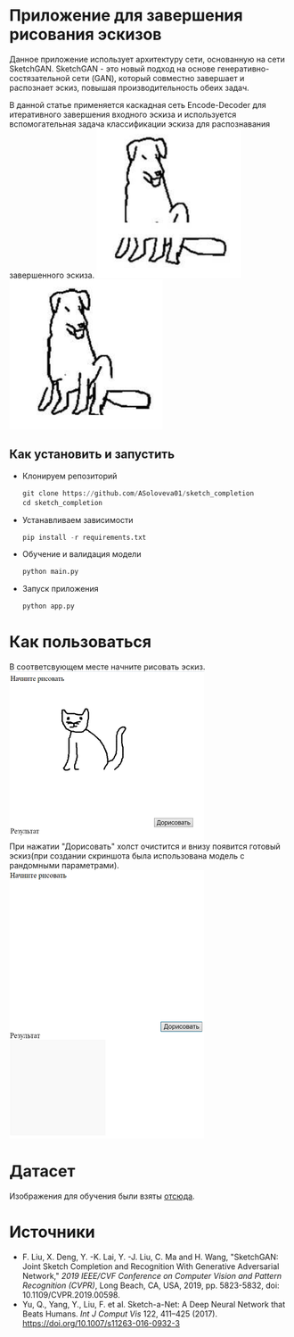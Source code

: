 # Приложение для завершения рисования эскизов
  Данное приложение использует архитектуру сети, основанную на сети SketchGAN. SketchGAN - это новый подход на основе генеративно-состязательной сети (GAN), который совместно завершает и распознает эскиз, повышая производительность обеих задач. 
    
  В данной статье применяется каскадная сеть Encode-Decoder для итеративного завершения входного эскиза и используется вспомогательная задача классификации эскиза для распознавания завершенного эскиза.
![Иллюстрация к проекту](https://github.com/ASoloveva01/sketch_completion/blob/main/corrupted_sketch.png)
![Иллюстрация к проекту](https://github.com/ASoloveva01/sketch_completion/blob/main/completed_sketch.png)
## Как установить и запустить
- Клонируем репозиторий
  ```python
  git clone https://github.com/ASoloveva01/sketch_completion
  cd sketch_completion
  ```
- Устанавливаем зависимости
  ```python
  pip install -r requirements.txt
  ```
- Обучение и валидация модели 
  ```python
  python main.py
  ```
- Запуск приложения
  ```python
  python app.py
  ```
# Как пользоваться
В соответсвующем месте начните рисовать эскиз.
![Иллюстрация к проекту](https://github.com/ASoloveva01/sketch_completion/blob/main/app.png)  
При нажатии "Дорисовать" холст очистится и внизу появится готовый эскиз(при создании скриншота была использована модель с рандомными параметрами).
![Иллюстрация к проекту](https://github.com/ASoloveva01/sketch_completion/blob/main/result.png)
# Датасет 
Изображения для обучения были взяты <a href="http://cybertron.cg.tu-berlin.de/eitz/projects/classifysketch/">отсюда</a>.
# Источники
- F. Liu, X. Deng, Y. -K. Lai, Y. -J. Liu, C. Ma and H. Wang, "SketchGAN: Joint Sketch Completion and Recognition With Generative Adversarial Network," *2019 IEEE/CVF Conference on Computer Vision and Pattern Recognition (CVPR)*, Long Beach, CA, USA, 2019, pp. 5823-5832, doi: 10.1109/CVPR.2019.00598.
- Yu, Q., Yang, Y., Liu, F. et al. Sketch-a-Net: A Deep Neural Network that Beats Humans. *Int J Comput Vis* 122, 411–425 (2017). https://doi.org/10.1007/s11263-016-0932-3

